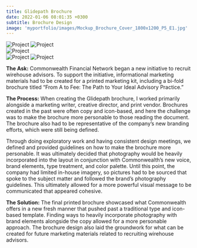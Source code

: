 ```yaml
---
title: Glidepath Brochure
date: 2022-01-06 08:01:35 +0300
subtitle: Brochure Design
image: 'myportfolio/images/Mockup_Brochure_Cover_1800x1200_P5_E1.jpg'
---
```


<div class="gallery-box">
  <div class="gallery">
    <img src="myportfolio/images/MockUp_Brochure_1_1060x800_P5_E2.jpg" loading="lazy" alt="Project">
    <img src="myportfolio/images/MockUp_Brochure_2_1060x800_P5_E3.jpg" loading="lazy" alt="Project">
  </div>
</div>

<div class="gallery-box">
  <div class="gallery">
    <img src="myportfolio/images/MockUp_Brochure_3-4_1800x1200_P5_E4.jpg" loading="lazy" alt="Project">
  </div>
</div>

<div class="gallery-box">
  <div class="gallery">
    <img src="myportfolio/images/MockUp_Brochure_5_1060x800_P5_E5.jpg" loading="lazy" alt="Project">
    <img src="myportfolio/images/Mockup_Brochure_Back-Cover_1060x800_P5_E6.jpg" loading="lazy" alt="Project">
  </div>
</div>

<b>The Ask:</b> Commonwealth Financial Network began a new initiative to recruit wirehouse advisors. To support the initiative, informational marketing materials had to be created for a printed marketing kit, including a bi-fold brochure titled “From A to Fee: The Path to Your Ideal Advisory Practice.”

<b>The Process:</b> When creating the Glidepath brochure, I worked primarily alongside a marketing writer, creative director, and print vendor. Brochures created in the past were often copy and icon-based, and here the challenge was to make the brochure more personable to those reading the document. The brochure also had to be representative of the company’s new branding efforts, which were still being defined.

Through doing exploratory work and having consistent design meetings, we defined and provided guidelines on how to make the brochure more personable. It was ultimately decided that photography would be heavily incorporated into the layout in conjunction with Commonwealth’s new voice, brand elements, type treatment, and color palette. Until this point, the company had limited in-house imagery, so pictures had to be sourced that spoke to the subject matter and followed the brand’s photography guidelines. This ultimately allowed for a more powerful visual message to be communicated that appeared cohesive.

<b>The Solution:</b> The final printed brochure showcased what Commonwealth offers in a new fresh manner that pushed past a traditional type and icon-based template. Finding ways to heavily incorporate photography with brand elements alongside the copy allowed for a more personable approach. The brochure design also laid the groundwork for what can be created for future marketing materials related to recruiting wirehouse advisors.
